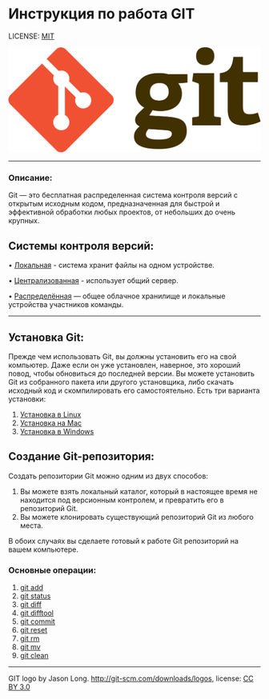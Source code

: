 # Инструкция по работа GIT

LICENSE: [MIT](./license.md)

![](./assets/Git-logo.svg.png)
                                        
---

### Описание:

Git — это бесплатная распределенная система контроля версий с открытым исходным кодом, предназначенная для быстрой и эффективной обработки любых проектов, от небольших до очень крупных.


## Системы контроля версий:

• [Локальная](./local.md) - система хранит файлы на одном устройстве.

• [Централизованная](./central.md) - использует общий сервер.

• [Распределённая](./distributet.md) — общее облачное хранилище и локальные устройства участников команды. 

---

## Установка Git:

Прежде чем использовать Git, вы должны установить его на свой компьютер. Даже если он уже установлен, наверное, это хороший повод, чтобы обновиться до последней версии. Вы можете установить Git из собранного пакета или другого установщика, либо скачать исходный код и скомпилировать его самостоятельно. Есть три варианта установки:
1. [Установка в Linux](./install-Linux.md)
2. [Установка на Mac](./install-MacOC.md)
3. [Установка в Windows](./install-Windows.md)

## Создание Git-репозитория:

Создать репозитории Git можно одним из двух способов:

1. Вы можете взять локальный каталог, который в настоящее время не находится под версионным контролем, и превратить его в репозиторий Git.
2. Вы можете клонировать существующий репозиторий Git из любого места.

В обоих случаях вы сделаете готовый к работе Git репозиторий на вашем компьютере.



### Основные операции:

1. [git add](./add.md)
2. [git status](status.md)
3. [git diff](diff.md)
4. [git difftool](difftool.md)
5. [git commit](commit.md)
6. [git reset](reset.md)
7. [git rm](rm.md)
8. [git mv](mv.md)
9. [git clean](clean.md)


---

GIT logo by Jason Long. http://git-scm.com/downloads/logos, license: [CC BY 3.0](https://creativecommons.org/licenses/by/3.0/)